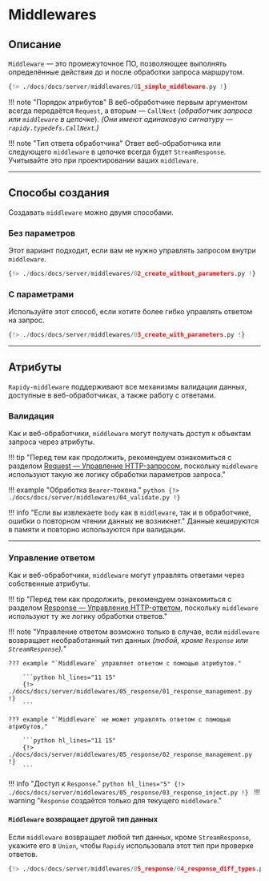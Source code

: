 # Middlewares

## Описание

`Middleware` — это промежуточное ПО, позволяющее выполнять определённые действия до и после обработки запроса маршрутом.

```python
{!> ./docs/docs/server/middlewares/01_simple_middleware.py !}
```

!!! note "Порядок атрибутов"
    В веб-обработчике первым аргументом всегда передаётся `Request`, а вторым — `CallNext` (_обработчик запроса или `middleware` в цепочке_).
    *(Они имеют одинаковую сигнатуру — `rapidy.typedefs.CallNext`.)*

!!! note "Тип ответа обработчика"
    Ответ веб-обработчика или следующего `middleware` в цепочке всегда будет `StreamResponse`. Учитывайте это при проектировании ваших `middleware`.

---

## Способы создания

Создавать `middleware` можно двумя способами.

### Без параметров

Этот вариант подходит, если вам не нужно управлять запросом внутри `middleware`.

```python
{!> ./docs/docs/server/middlewares/02_create_without_parameters.py !}
```

### С параметрами

Используйте этот способ, если хотите более гибко управлять ответом на запрос.

```python
{!> ./docs/docs/server/middlewares/03_create_with_parameters.py !}
```

---

## Атрибуты

`Rapidy-middleware` поддерживают все механизмы валидации данных, доступные в веб-обработчиках, а также работу с ответами.

### Валидация

Как и веб-обработчики, `middleware` могут получать доступ к объектам запроса через атрибуты.

!!! tip "Перед тем как продолжить, рекомендуем ознакомиться с разделом [Request — Управление HTTP-запросом](../request), поскольку `middleware` используют такую же логику обработки параметров запроса."

!!! example "Обработка `Bearer`-токена."
    ```python
    {!> ./docs/docs/server/middlewares/04_validate.py !}
    ```

!!! info "Если вы извлекаете `body` как в `middleware`, так и в обработчике, ошибки о повторном чтении данных не возникнет."
    Данные кешируются в памяти и повторно используются при валидации.

---

### Управление ответом

Как и веб-обработчики, `middleware` могут управлять ответами через собственные атрибуты.

!!! tip "Перед тем как продолжить, рекомендуем ознакомиться с разделом [Response — Управление HTTP-ответом](../response), поскольку `middleware` используют ту же логику обработки ответов."

!!! note "Управление ответом возможно только в случае, если `middleware` возвращает необработанный тип данных *(любой, кроме `Response` или `StreamResponse`).*"

    ??? example "`Middleware` управляет ответом с помощью атрибутов."

        ```python hl_lines="11 15"
        {!> ./docs/docs/server/middlewares/05_response/01_response_management.py !}
        ```

    ??? example "`Middleware` не может управлять ответом с помощью атрибутов."

        ```python hl_lines="11 15"
        {!> ./docs/docs/server/middlewares/05_response/02_response_management.py !}
        ```

!!! info "Доступ к `Response`."
    ```python hl_lines="5"
    {!> ./docs/docs/server/middlewares/05_response/03_response_inject.py !}
    ```
    !!! warning "`Response` создаётся только для текущего `middleware`."

#### `Middleware` возвращает другой тип данных

Если `middleware` возвращает любой тип данных, кроме `StreamResponse`, укажите его в `Union`, чтобы `Rapidy` использовала этот тип при проверке ответов.

```python hl_lines="5"
{!> ./docs/docs/server/middlewares/05_response/04_response_diff_types.py !}
```
